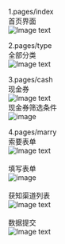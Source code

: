 1.pages/index<br>
首页界面<br>
![Image text](https://github.com/liangpeiyi/weApp/blob/master/app-images/%E5%A9%9A%E5%8D%9A%E4%BC%9A-%E9%A6%96%E9%A1%B5%E7%95%8C%E9%9D%A2.png?raw=true)

2.pages/type<br>
全部分类<br>
![Image text](https://github.com/liangpeiyi/weApp/blob/master/app-images/%E5%A9%9A%E5%8D%9A%E4%BC%9A-%E5%85%A8%E9%83%A8%E5%88%86%E7%B1%BB.png?raw=true)

3.pages/cash<br>
现金券<br>
![Image text](https://github.com/liangpeiyi/weApp/blob/master/app-images/%E5%A9%9A%E5%8D%9A%E4%BC%9A-%E7%8E%B0%E9%87%91%E5%88%B8.png?raw=true)<br>
现金券筛选条件<br>
![image](https://github.com/liangpeiyi/weApp/blob/master/app-images/%E5%A9%9A%E5%8D%9A%E4%BC%9A-%E7%8E%B0%E9%87%91%E5%88%B8%E7%AD%9B%E9%80%89%E6%9D%A1%E4%BB%B6.png?raw=true)

4.pages/marry<br>
索要表单<br>
![Image text](https://github.com/liangpeiyi/weApp/blob/master/app-images/%E5%A9%9A%E5%8D%9A%E4%BC%9A-%E7%B4%A2%E8%A6%81%E8%A1%A8%E5%8D%95.png?raw=true)<br><br>
填写表单<br>
![image](https://github.com/liangpeiyi/weApp/blob/master/app-images/%E5%A9%9A%E5%8D%9A%E4%BC%9A-%E7%B4%A2%E8%A6%81%E8%A1%A8%E5%8D%952.png?raw=true)<br><br>
获知渠道列表<br>
![Image text](https://github.com/liangpeiyi/weApp/blob/master/app-images/%E5%A9%9A%E5%8D%9A%E4%BC%9A-%E8%8E%B7%E7%9F%A5%E6%B8%A0%E9%81%93%E5%88%97%E8%A1%A8.png?raw=true)<br><br>
数据提交<br>
![Image text](https://github.com/liangpeiyi/weApp/blob/master/app-images/%E5%A9%9A%E5%8D%9A%E4%BC%9A-%E6%95%B0%E6%8D%AE%E6%8F%90%E4%BA%A4.png?raw=true)